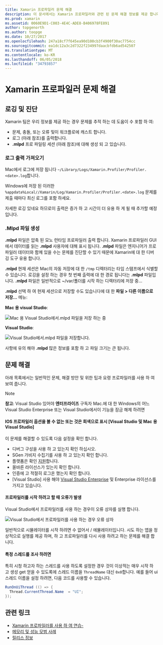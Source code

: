 ```yaml
---
title: Xamarin 프로파일러 문제 해결
description: 이 문서에서는 Xamarin 프로파일러와 관련 된 문제 해결 정보를 제공 합니다. 로깅 및 진단, IDE, 및 기타 항목에 관련 된 문제를 설명 합니다.
ms.prod: xamarin
ms.assetid: 0060E9D1-C003-4E4C-ADE8-B406978FE891
author: topgenorth
ms.author: toopge
ms.date: 10/27/2017
ms.openlocfilehash: 247a18cf7f645ea90d100cb3f4900f30ac7754cc
ms.sourcegitcommit: ea1dc12a3c2d7322f234997daacbfdb6ad542507
ms.translationtype: MT
ms.contentlocale: ko-KR
ms.lasthandoff: 06/05/2018
ms.locfileid: "34793857"
---
```

# <a name="xamarin-profiler-troubleshooting"></a>Xamarin 프로파일러 문제 해결

## <a name="logging-and-diagnostics"></a>로깅 및 진단

Xamarin 팀은 우리 정보를 제공 하는 경우 문제를 추적 하는 데 도움이 수 포함 하 여:

- 문제, 충돌, 또는 오류 및이 워크플로에 캐스트 합니다.
- 로그 (아래 참조)를 출력합니다.
- **.mlpd** 프로 파일링 세션 (아래 참조)에 대해 생성 되 고 있습니다.

### <a name="getting-log-outputs"></a>로그 출력 가져오기

Mac에서 로그에 저장 됩니다 `~/Library/Logs/Xamarin.Profiler/Profiler.<date>.log`합니다.

Windows에 저장 된 이러한 `%appdata%Local//Xamarin/Log/Xamarin.Profiler/Profiler.<date>.log` 문제를 제출 때마다 최신 로그를 포함 하세요.

자세한 로깅 있네요 하므로이 출력은 증가 하 고 시간이 더 유용 하 게 될 때 추가할 예정입니다.

<a name="gen_mlpd" />

### <a name="generating-mlpd-files"></a>.Mlpd 파일 생성

**.mlpd** 파일은 압축 된 모노 런타임 프로파일러 출력 합니다. Xamarin 프로파일러 GUI에서 데이터를 읽는 **.mlpd** 사용자에 대해 표시 됩니다. **.mlpd** 파일은 엔지니어가 프로파일러 데이터와 함께 있을 수는 문제를 진단할 수 있기 때문에 Xamarin에 대 한 디버깅 도구 유용 합니다.

**.mlpd** 현재 세션은 Mac의 자동 저장에 대 한 `/tmp` 디렉터리는 타임 스탬프에서 식별할 수 있습니다. 로깅을 설정 하는 경우 첫 번째 출력에 대 한 경로 됩니다는 **.mlpd** 파일입니다. **.mlpd** 파일은 일반적으로 ~/var/폴더를 시작 하는 디렉터리에 저장 중...

**.mlpd** 선택 하 여 현재 세션으로 저장할 수도 있습니다에 대 한 **파일 > 다른 이름으로 저장...** 메뉴:

**Mac 용 visual Studio**:

![](troubleshooting-images/image17.png "Mac 용 Visual Studio에서.mlpd 파일을 저장 하는 중")

**Visual Studio**:

![](troubleshooting-images/image17-vs.png "Visual Studio에서.mlpd 파일을 저장합니다.")

사항에 유의 해야 **.mlpd** 많은 정보를 포함 하 고 파일 크기는 큰 됩니다.

## <a name="troubleshooting"></a>문제 해결

아래 목록에서는 일반적인 문제, 해결 방안 및 위한 팁과 요령 프로파일러를 사용 하 여 보여 줍니다.

> [!NOTE]
> **참고**: Visual Studio 있어야 **엔터프라이즈** 구독자 Mac.에 대 한 Windows의 어느 Visual Studio Enterprise 또는 Visual Studio에서이 기능을 잠금 해제 하려면

#### <a name="i-cant-see-the-ios-profiler-option-or-it-is-greyed-out-visual-studio-and-visual-studio-for-mac"></a>IOS 프로파일러 옵션을 볼 수 없는 또는 것은 회색으로 표시 [Visual Studio 및 Mac 용 Visual Studio]

이 문제를 해결할 수 있도록 다음 설정을 확인 합니다.

- 디버그 구성을 사용 하 고 있는지 확인 하십시오.
- SGen 가비지 수집기를 사용 하 고 있는지 확인 합니다.
- 플랫폼은 확인 [지원](~/tools/profiler/index.md#Profiler_Support)합니다.
- 올바른 라이선스가 있는지 확인 합니다.
- 인증에 고 적절히 로그온 했는지 확인 합니다.
- [Visual Studio] 사용 해야 [Visual Studio Enterprise](https://www.visualstudio.com/vs/enterprise/) 및 Enterprise 라이선스를가지고 있습니다.

#### <a name="i-get-an-error-when-i-try-to-launch-the-profiler"></a>프로파일러를 시작 하려고 할 때 오류가 발생

Visual Studio에서 프로파일러를 사용 하는 경우이 오류 상자를 실행 합니다.

![](troubleshooting-images/error.png "Visual Studio에서 프로파일러를 사용 하는 경우 오류 상자")

일반적으로 시뮬레이터를 시작 하려면 수 없어서 / 에뮬레이터입니다. 시도 하는 앱을 정상적으로 실행를 제공 하며, 하 고 프로파일러를 다시 사용 하려고 하는 문제를 해결 합니다.

#### <a name="to-watch-a-specific-thread"></a>특정 스레드를 조사 하려면

특히 시청 하고자 하는 스레드를 사용 하도록 설정한 경우 것이 이상적는 매우 시작 하 고 생성 get 얻을 수 있도록에 스레드 이름을 `ThreadName` 대신 `0x0`합니다. 예를 들어 ui 스레드 이름을 설정 하려면, 다음 코드를 사용할 수 있습니다.

```csharp
RunOnUiThread (() => {
  Thread.CurrentThread.Name  = "UI";
});
```

## <a name="related-links"></a>관련 링크

- [Xamarin 프로파일러를 사용 하 여 연습-](~/tools/profiler/index.md)
- [메모리 및 성능 모범 사례](~/cross-platform/deploy-test/memory-perf-best-practices.md)
- [릴리스 정보](https://developer.xamarin.com/releases/profiler/preview/)

